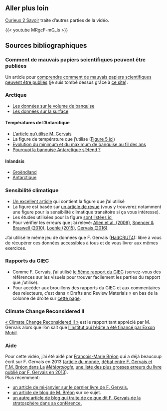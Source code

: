 ## Aller plus loin

[Curieux 2 Savoir](https://www.youtube.com/watch?v=MRgcF-mG_ls) traite d’autres parties de la vidéo.

{{< youtube MRgcF-mG_ls >}}

## Sources bibliographiques

### Comment de mauvais papiers scientifiques peuvent être publiées

Un article pour [comprendre comment de mauvais papiers scientifiques peuvent être publiés](https://www.sciencedirect.com/science/article/pii/S0921818117306586?via%3Dihub) (je suis tombé dessus grâce à [ce site](http://www.realclimate.org/index.php/archives/2018/04/harde-times/)).

### Arctique

- [Les données sur le volume de banquise](http://psc.apl.uw.edu/research/projects/arctic-sea-ice-volume-anomaly/)  
- [Les données sur la surface](http://nsidc.org/arcticseaicenews/)

#### Températures de l’Antarctique

- [L’article qu’utilise M. Gervais](https://www.sciencedirect.com/science/article/pii/S0277379116305479)  
- La figure de température que j’utilise ([Figure 5 ici](https://www.metoffice.gov.uk/research/news/2018/global-surface-temperatures-in-2017))
- [Evolution du minimum et du maximum de banquise au fil des ans](https://earthobservatory.nasa.gov/world-of-change/SeaIceSouth)
- [Pourquoi la banquise Antarctique s’étend ?](https://insideclimatenews.org/news/31052016/why-antarctica-sea-ice-level-growing-while-arctic-glaciers-melts-climate-change-global-warming)

#### Inlandsis

- [Groëndland](https://climate.nasa.gov/vital-signs/ice-sheets/)
- [Antarctique](https://www.nature.com/articles/s41586-018-0179-y)

### Sensibilité climatique

- [Un excellent article](https://www.carbonbrief.org/explainer-how-scientists-estimate-climate-sensitivity) qui contient la figure que j’ai utilisé 
- La figure est basée sur [un article de revue](https://www.nature.com/articles/ngeo3017.epdf?referrer_access_token=dLYOhbO9fY4cQB-QwuXSZdRgN0jAjWel9jnR3ZoTv0N7W0Q7s9ZM6MDtqL87ido5bMP3vtFKZJr2O1RJ-Udm1hDGN7lsKzcOgcvizfGfpz3_-7ADzSLkzT0ggRdMvHeWHCB_KG2my1Ha8oOll-UjczJAxlzdti69UFEEgrxxjd-bYcM-bnhvjIkU8sBr9DZuCcaHYHmV8sas6aJouAOE-i9cIB1gwKQsTZxkWAq6hMRWm5LeAtMp6ympI7E4lZCN&tracking_referrer=www.carbonbrief.org) (vous y trouverez notamment une figure pour la sensibilité climatique transitoire si ça vous intéresse).
- Les études utilisées pour la figure [sont listées ici](https://docs.google.com/spreadsheets/d/1Bw2XU3FCw9a__Z5Y9YGfCWU-ohzuhFJ8_gcGyIsTECE/edit#gid=0)
- Pour vérifier les erreurs que j’ai relevé: [Allen et al. (2009)](https://www.nature.com/articles/nature08019), [Spencer & Braswell (2010)](https://www.drroyspencer.com/wp-content/uploads/Spencer-Braswell-JGR-2010.pdf), [Loehle (2015)](http://www.hrpub.org/download/20151130/UJG1-13905038.pdf), [Gervais (2016)](https://www.sciencedirect.com/science/article/pii/S0012825216300277)

J’ai utilisé le même jeu de données que F. Gervais
([HadCRUT4](https://crudata.uea.ac.uk/cru/data/temperature/)): libre à vous de
récupérer ces données accessibles à tous et de vous livrer aux mêmes exercices.

### Rapports du GIEC

- Comme F. Gervais, j’ai utilisé [le 5ème rapport du
GIEC](https://www.ipcc.ch/report/ar5/wg1/) (servez-vous des références sur les
visuels pour trouver facilement les parties du rapport que j’utilise).
- Pour accéder aux brouillons des rapports du GIEC et aux commentaires des
relecteurs, c’est dans « Drafts and Review Materials » en bas de la colonne de
droite sur [cette page](https://archive.ipcc.ch/report/ar5/wg1/).

### Climate Change Reconsidered II

[« Climate Change Reconsidered II »](http://climatechangereconsidered.org/wp-content/uploads/2019/01/Climate-Change-Reconsidered-II-Fossil-Fuels-FULL-Volume-with-covers.pdf) est le rapport tant apprécié par M. Gervais alors que l’on sait que [l’institut qui l’édite a été financé par Exxon Mobil](https://spectrum.ieee.org/energy/environment/exxonmobil-cuts-back-its-funding-for-climate-skeptics).

### Aide

Pour cette vidéo, j’ai été aidé par [François-Marie Bréon](https://twitter.com/fmbreon?lang=fr) qui a déjà beaucoup écrit sur F. Gervais en 2013 ([article du monde](https://www.lemonde.fr/sciences/article/2013/10/28/les-contre-verites-du-dernier-pamphlet-climatosceptique_3504317_1650684.html), [débat entre F. Gervais et F.M. Bréon dans La](http://documents.irevues.inist.fr/bitstream/handle/2042/54077/meteo_2014_86_68.pdf?sequence=1) _[Météorologie](http://documents.irevues.inist.fr/bitstream/handle/2042/54077/meteo_2014_86_68.pdf?sequence=1)_, [une liste des plus grosses erreurs du livre publié par F. Gervais en 2013](http://www.clubdesargonautes.org/livresetpublications/breon.php)).  
Plus récemment:  
- [un article de mi-janvier sur le dernier livre de F. Gervais.](http://www.francesoir.fr/societe-science-tech/le-rechauffement-climatique-un-leurre-escroquerie-climatosceptique-de-francois-gervais)  
- [un article de blog de M. Bréon](http://sogeco31.blogspot.com/2019/01/francois-gervais-passe-la-moulinette-de.html) sur ce sujet.  
- [un autre article de blog qui traite de ce que dit F. Gervais de la stratosphère dans sa conférence.](https://sogeco31.blogspot.com/2019/01/des-precisions-stratospheriques-sur-le.html)
